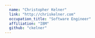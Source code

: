 ```yaml
---
  name: "Christopher Kelner"
  link: "http://chriskelner.com"
  occupation_title: "Software Engineer"
  affiliation: "IBM"
  github: "ckelner"
---
```

